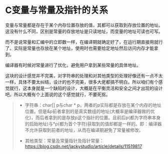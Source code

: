# C变量与常量及指针的关系
变量与常量都是存在于某个内存位置存放的值，其都可以获取到存放位置的地址。这没有什么不同，区别是常量的存放地址是只读地址，而变量的地址可读也可写。

而不是说常量和汇编中的立即数一样，在编译期就确定好了，在运行期直接用就行了。实际是常量也存放在某个地址，使用时也需要给定地址然后访问内存才能拿到。

编译器有时候对常量进行了优化，避免用户拿到某些常量的具体地址。

这块的设计感觉并不完美，对字符串的处理和对其他类型的处理好像还有一点不太一样，具体不要太纠结，设计的也不完美，很多大佬都搞不明白。所以咱们有个感觉就行，这本身就是一个缺陷的设计，大概是在平衡灵活和安全之间才出现的设计吧。所以大概有个上面说的这个感觉就行，不要死抠。

> - 字符串：char[] p与char * p，两者的p实际都是存放在某个内存的地址位置。但是&p前者拿到的是真实数组的地址(大概率是编译器做的优化)，而后者拿到的是存放p这个指针的位置。且前后p(都为字符串本身的启始地址)与*p(都为首个字符)获取到的值却都是一样的。即：编译器不允许获取到前者的地址，从而在编译期避免了常量被修改。
> 
> - 其他类型：常量及常量指针及指针常量：https://blog.csdn.net/jackystudio/article/details/11519817

